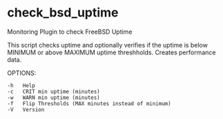# check_bsd_uptime
Monitoring Plugin to check FreeBSD Uptime


This script checks uptime and optionally verifies if the uptime
is below MINIMUM or above MAXIMUM uptime threshholds.  Creates 
performance data.

OPTIONS:
	
	-h   Help
	-c   CRIT min uptime (minutes)
	-w   WARN min uptime (minutes)
	-f   Flip Thresholds (MAX minutes instead of minimum)
	-V   Version
